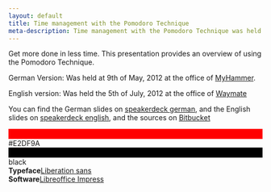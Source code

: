 ```yaml
---
layout: default
title: Time management with the Pomodoro Technique
meta-description: Time management with the Pomodoro Technique was held by Matthias Günther on May and June 2012.
---
```


Get more done in less time. This presentation provides an overview of using the Pomodoro Technique.


German Version: Was held at 9th of May, 2012 at the office of [MyHammer](http://www.my-hammer.de/).

<script async class="speakerdeck-embed" data-id="506ff295dbcbfb000206ce63" data-ratio="1.33333333333333" src="//speakerdeck.com/assets/embed.js"></script>


English version: Was held the 5th of July, 2012 at the office of [Waymate](https://www.waymate.de/)

<script async class="speakerdeck-embed" data-id="4ff67f67b5c17700210121d2" data-ratio="1.33333333333333" src="//speakerdeck.com/assets/embed.js"></script>


You can find the German slides on [speakerdeck german](https://speakerdeck.com/u/wikimatze/p/time-management-with-the-pomodoro-technique-german-version), and the English slides on [speakerdeck english](https://speakerdeck.com/u/wikimatze/p/time-management-with-the-pomodoro-technique), and the sources on [Bitbucket](https://bitbucket.org/wikimatze/presentations/src/25b62e459de2)


<section class="style">
  <div class="color" style="border-top: 20px solid rgb(255, 0, 0)">#E2DF9A</div>
  <div class="color" style="border-top: 20px solid black">black</div>
  <div class="typeface"><b>Typeface</b><a href="http://www.dafont.com/liberation-sans.font/">Liberation sans</a></div>
  <div class="typeface"><b>Software</b><a href="http://www.libreoffice.org/">Libreoffice Impress</a></div>
  <div class="clear"></div>
</section>


